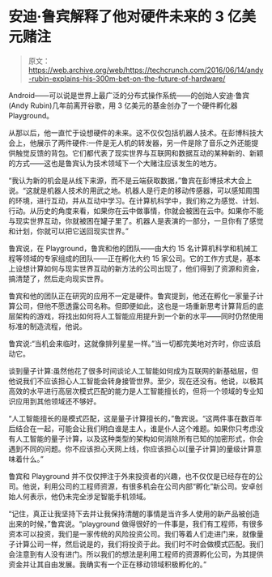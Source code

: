 # 安迪·鲁宾解释了他对硬件未来的 3 亿美元赌注 

> 原文：<https://web.archive.org/web/https://techcrunch.com/2016/06/14/andy-rubin-explains-his-300m-bet-on-the-future-of-hardware/>

Android——可以说是世界上最广泛的分布式操作系统——的创始人安迪·鲁宾(Andy Rubin)几年前离开谷歌，用 3 亿美元的基金创办了一个硬件孵化器 Playground。

从那以后，他一直忙于设想硬件的未来。这不仅仅包括机器人技术。在彭博科技大会上，他展示了两件硬件:一件是无人机的转发器，另一件是除了音乐之外还能提供触觉反馈的背包。它们都代表了现实世界与互联网和数据互动的某种新的、新颖的方式——这也是鲁宾认为技术领域下一个大赌注应该发生的地方。

“我认为新的机会是从线下来源，而不是云端获取数据，”鲁宾在彭博技术大会上说。“这就是机器人技术的用武之地。机器人是行走的移动传感器，可以感知周围的环境，进行互动，并从互动中学习。在计算机科学中，我们称之为感觉、计划、行动。从历史的角度来看，如果你在云中做事情，你就会被困在云中。如果你不能与现实世界互动，你就被困在罐子里了。机器人是表演的一部分，一旦你有了感觉和计划，你就可以把它送回现实世界。”

鲁宾说，在 Playground，鲁宾和他的团队——由大约 15 名计算机科学和机械工程等领域的专家组成的团队——正在孵化大约 15 家公司。它的工作方式是，基本上设想计算如何与现实世界互动的新方法的公司出现了，他们得到了资源和资金，搞清楚了，然后走向现实世界。

鲁宾和他的团队正在研究的应用不一定是硬件。鲁宾提到，他还在孵化一家量子计算公司，但他不愿透露公司名称。但即便如此，这也是一场重新思考计算背后的底层架构的游戏，将找出如何将人工智能应用提升到一个新的水平——同时仍然使用标准的制造流程，他说。

鲁宾说:“当机会来临时，这就像排列星星一样。”当一切都完美地对齐时，你应该启动它。

谈到量子计算:虽然他花了很多时间谈论人工智能如何成为互联网的新基础层，但他说我们不应该担心人工智能会转身接管世界。至少，现在还没有。他说，以极其高效的水平进行高层次模式匹配的能力是人工智能擅长的，但将一个领域的专业知识应用到其他领域还不够好。

“人工智能擅长的是模式匹配，这是量子计算擅长的，”鲁宾说。“这两件事在数百年后结合在一起，可能会让我们明白谁是主人，谁是仆人这个难题。如果你只考虑没有人工智能的量子计算，以及这种类型的架构如何消除所有已知的加密形式，你会遇到不同的问题。你不应该担心天网上线，你应该担心以[量子计算]的量级计算意味着什么。”

鲁宾和 Playground 并不仅仅押注于外来投资者的兴趣，也不仅仅是已经存在的公司。他说，利用公司的工程师资源，有很多机会在公司内部“孵化”新公司。安卓创始人何表示，他仍未完全涉足智能手机领域。

“记住，真正让我坚持下去并让我保持清醒的事情是当许多人使用的新产品被创造出来的时候，”鲁宾说。“playground 做得很好的一件事是，我们有工程师，有很多资本可以投资，我们是一家传统的风险投资公司。我们等着人们走进门来，就像量子计算公司一样，然后说是的，我们将投资于此。我们时不时会做模式匹配。我们会注意到有人没有进门。所以我们的想法是利用工程师的资源孵化公司，为其提供资金并让其自由发展。我确实有一个正在移动领域积极孵化的。”